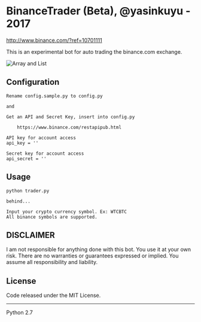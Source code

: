 # BinanceTrader (Beta), @yasinkuyu - 2017

http://www.binance.com/?ref=10701111

This is an experimental bot for auto trading the binance.com exchange.

![Array and List](https://github.com/yasinkuyu/binance-trader/blob/master/screenshot.png)

## Configuration

    Rename config.sample.py to config.py

    and

    Get an API and Secret Key, insert into config.py

        https://www.binance.com/restapipub.html

    API key for account access
    api_key = ''
    
    Secret key for account access
    api_secret = ''
 
## Usage

    python trader.py
    
    behind...
    
    Input your crypto currency symbol. Ex: WTCBTC
    All binance symbols are supported.
    
     
## DISCLAIMER

I am not responsible for anything done with this bot. You use it at your own risk. There are no warranties or guarantees expressed or implied. You assume all responsibility and liability.
     
## License

Code released under the MIT License.
     
---

Python 2.7

